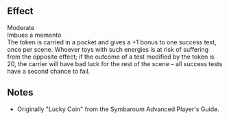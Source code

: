 ## Effect
Moderate<br>Imbues a memento<br>The token is carried in a pocket and gives a +1 bonus to one success test, once per scene. Whoever toys with such energies is at risk of suffering from the opposite effect; if the outcome of a test modified by the token is 20, the carrier will have bad luck for the rest of the scene – all success tests have a second chance to fail.
## Notes
* Originally "Lucky Coin" from the Symbaroum Advanced Player's Guide.